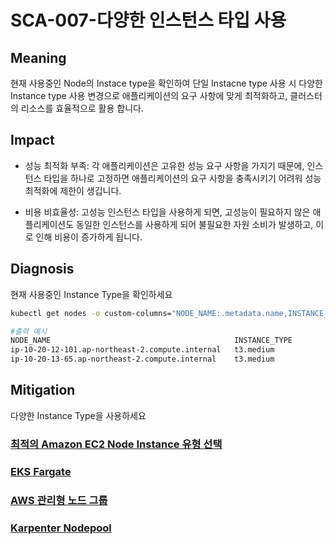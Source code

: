 # SCA-007-다양한 인스턴스 타입 사용

## Meaning
현재 사용중인 Node의 Instace type을 확인하여 단일 Instacne type 사용 시 다양한 Instance type 사용 변경으로 애플리케이션의 요구 사항에 맞게 최적화하고, 클러스터의 리소스를 효율적으로 활용 합니다.

## Impact
- 성능 최적화 부족: 각 애플리케이션은 고유한 성능 요구 사항을 가지기 때문에, 인스턴스 타입을 하나로 고정하면 애플리케이션의 요구 사항을 충족시키기 어려워 성능 최적화에 제한이 생깁니다.

- 비용 비효율성: 고성능 인스턴스 타입을 사용하게 되면, 고성능이 필요하지 않은 애플리케이션도 동일한 인스턴스를 사용하게 되어 불필요한 자원 소비가 발생하고, 이로 인해 비용이 증가하게 됩니다.


## Diagnosis
현재 사용중인 Instance Type을 확인하세요

```bash
kubectl get nodes -o custom-columns="NODE_NAME:.metadata.name,INSTANCE_TYPE:.metadata.labels.beta\.kubernetes\.io/instance-type"
```
```bash
#출력 예시
NODE_NAME                                         INSTANCE_TYPE
ip-10-20-12-101.ap-northeast-2.compute.internal   t3.medium
ip-10-20-13-65.ap-northeast-2.compute.internal    t3.medium
```

## Mitigation
다양한 Instance Type을 사용하세요

### [최적의 Amazon EC2 Node Instance 유형 선택](https://docs.aws.amazon.com/ko_kr/eks/latest/userguide/choosing-instance-type.html)
### [EKS Fargate](https://docs.aws.amazon.com/ko_kr/eks/latest/userguide/fargate.html)
### [AWS 관리형 노드 그룹](https://docs.aws.amazon.com/ko_kr/eks/latest/userguide/create-managed-node-group.html)
### [Karpenter Nodepool](https://docs.aws.amazon.com/ko_kr/eks/latest/best-practices/karpenter.html)